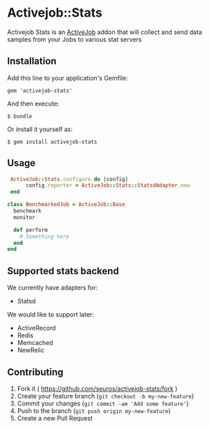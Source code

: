 # Activejob::Stats

Activejob Stats is an [ActiveJob](https://github.com/rails/activejob) addon that will collect and send data samples from your Jobs to various stat servers

## Installation

Add this line to your application's Gemfile:

    gem 'activejob-stats'

And then execute:

    $ bundle

Or install it yourself as:

    $ gem install activejob-stats

## Usage

```ruby
 ActiveJob::Stats.configure do |config|
      config.reporter = ActiveJob::Stats::StatsdAdapter.new
 end
```

```ruby
class BenchmarkedJob < ActiveJob::Base
  benchmark
  monitor

  def perform
    # Something here
  end
end
```


## Supported stats backend

We currently have adapters for:
 
 - Statsd

We would like to support later: 
 - ActiveRecord
 - Redis
 - Memcached
 - NewRelic


## Contributing

1. Fork it ( https://github.com/seuros/activejob-stats/fork )
2. Create your feature branch (`git checkout -b my-new-feature`)
3. Commit your changes (`git commit -am 'Add some feature'`)
4. Push to the branch (`git push origin my-new-feature`)
5. Create a new Pull Request
